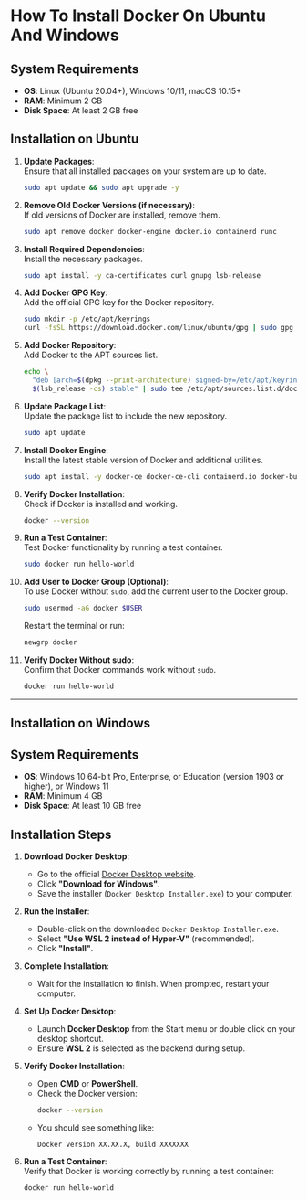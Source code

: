 
# How To Install Docker On Ubuntu And Windows

## System Requirements
- **OS**: Linux (Ubuntu 20.04+), Windows 10/11, macOS 10.15+
- **RAM**: Minimum 2 GB
- **Disk Space**: At least 2 GB free

## Installation on Ubuntu

1. **Update Packages**:  
   Ensure that all installed packages on your system are up to date.
   ```bash
   sudo apt update && sudo apt upgrade -y
   ```

2. **Remove Old Docker Versions (if necessary)**:  
   If old versions of Docker are installed, remove them.
   ```bash
   sudo apt remove docker docker-engine docker.io containerd runc
   ```

3. **Install Required Dependencies**:  
   Install the necessary packages.
   ```bash
   sudo apt install -y ca-certificates curl gnupg lsb-release
   ```

4. **Add Docker GPG Key**:  
   Add the official GPG key for the Docker repository.
   ```bash
   sudo mkdir -p /etc/apt/keyrings
   curl -fsSL https://download.docker.com/linux/ubuntu/gpg | sudo gpg --dearmor -o /etc/apt/keyrings/docker.gpg
   ```

5. **Add Docker Repository**:  
   Add Docker to the APT sources list.
   ```bash
   echo \
     "deb [arch=$(dpkg --print-architecture) signed-by=/etc/apt/keyrings/docker.gpg] https://download.docker.com/linux/ubuntu \
     $(lsb_release -cs) stable" | sudo tee /etc/apt/sources.list.d/docker.list > /dev/null
   ```

6. **Update Package List**:  
   Update the package list to include the new repository.
   ```bash
   sudo apt update
   ```

7. **Install Docker Engine**:  
   Install the latest stable version of Docker and additional utilities.
   ```bash
   sudo apt install -y docker-ce docker-ce-cli containerd.io docker-buildx-plugin docker-compose-plugin
   ```

8. **Verify Docker Installation**:  
   Check if Docker is installed and working.
   ```bash
   docker --version
   ```

9. **Run a Test Container**:  
   Test Docker functionality by running a test container.
   ```bash
   sudo docker run hello-world
   ```

10. **Add User to Docker Group (Optional)**:  
    To use Docker without `sudo`, add the current user to the Docker group.
    ```bash
    sudo usermod -aG docker $USER
    ```

    Restart the terminal or run:
    ```bash
    newgrp docker
    ```

11. **Verify Docker Without sudo**:  
    Confirm that Docker commands work without `sudo`.
    ```bash
    docker run hello-world
    ```

---

## Installation on Windows

## System Requirements
- **OS**: Windows 10 64-bit Pro, Enterprise, or Education (version 1903 or higher), or Windows 11
- **RAM**: Minimum 4 GB
- **Disk Space**: At least 10 GB free 

## Installation Steps

1. **Download Docker Desktop**:  
   - Go to the official [Docker Desktop website](https://www.docker.com/products/docker-desktop).
   - Click **"Download for Windows"**.
   - Save the installer (`Docker Desktop Installer.exe`) to your computer.

2. **Run the Installer**:  
   - Double-click on the downloaded `Docker Desktop Installer.exe`.
   - Select **"Use WSL 2 instead of Hyper-V"** (recommended).
   - Click **"Install"**.

3. **Complete Installation**:  
   - Wait for the installation to finish.
     When prompted, restart your computer.

4. **Set Up Docker Desktop**:  
   - Launch **Docker Desktop** from the Start menu or double click on your desktop shortcut.
   - Ensure **WSL 2** is selected as the backend during setup.

5. **Verify Docker Installation**:  
   - Open **CMD** or **PowerShell**.
   - Check the Docker version:
     ```bash
     docker --version
     ```
   - You should see something like:
     ```
     Docker version XX.XX.X, build XXXXXXX
     ```

6. **Run a Test Container**:  
   Verify that Docker is working correctly by running a test container:
   ```bash
   docker run hello-world

